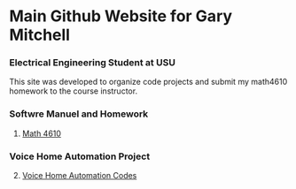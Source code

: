 # Main Github Website for Gary Mitchell
### Electrical Engineering Student at USU

This site was developed to organize code projects and submit my math4610 homework to the course instructor.

### Softwre Manuel and Homework

1. [Math 4610](https://gbmitchell.github.io/math4610/README)


### Voice Home Automation Project

2. [Voice Home Automation Codes](https://gbmitchell.github.io/Voice-Home-Automation)
